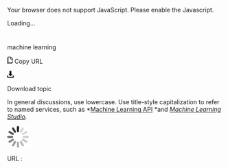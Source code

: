 Your browser does not support JavaScript. Please enable the Javascript.

Loading...

# 

machine learning

![Copy URL](machine-learning_files/Copy.png)
Copy URL

![Download](machine-learning_files/Download.png)

Download topic

In general discussions, use lowercase. Use title-style capitalization to refer to named services, such as *[Machine Learning API](https://worldready.cloudapp.net/Styleguide/Read?id=2696&topicid=27987) *and *[Machine Learning Studio](https://worldready.cloudapp.net/Styleguide/Read?id=2696&topicid=27988).*

![In progress](machine-learning_files/activity-large.gif)

URL :
